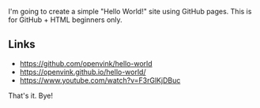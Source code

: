 I'm going to create a simple "Hello World!" site using GitHub pages. This is for GitHub + HTML beginners only.

## Links

- https://github.com/openvink/hello-world
- https://openvink.github.io/hello-world/
- https://www.youtube.com/watch?v=F3rGlKjDBuc

That's it. Bye!